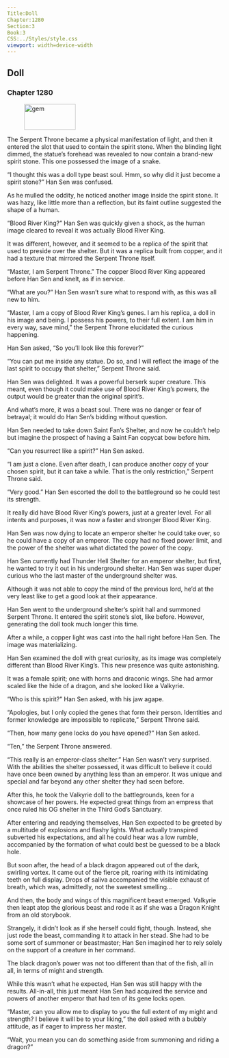```yaml
---
Title:Doll 
Chapter:1280 
Section:3 
Book:3 
CSS:../Styles/style.css 
viewport: width=device-width
---
```

  
## Doll
### Chapter 1280
  
<figure>
	<img src="../Images/gem.gif" alt="gem" id="gem" width="120" height="60" />
</figure>
  

  
The Serpent Throne became a physical manifestation of light, and then it entered the slot that used to contain the spirit stone. When the blinding light dimmed, the statue’s forehead was revealed to now contain a brand-new spirit stone. This one possessed the image of a snake.

“I thought this was a doll type beast soul. Hmm, so why did it just become a spirit stone?” Han Sen was confused.

As he mulled the oddity, he noticed another image inside the spirit stone. It was hazy, like little more than a reflection, but its faint outline suggested the shape of a human.

“Blood River King?” Han Sen was quickly given a shock, as the human image cleared to reveal it was actually Blood River King.

It was different, however, and it seemed to be a replica of the spirit that used to preside over the shelter. But it was a replica built from copper, and it had a texture that mirrored the Serpent Throne itself.

“Master, I am Serpent Throne.” The copper Blood River King appeared before Han Sen and knelt, as if in service.

“What are you?” Han Sen wasn’t sure what to respond with, as this was all new to him.

“Master, I am a copy of Blood River King’s genes. I am his replica, a doll in his image and being. I possess his powers, to their full extent. I am him in every way, save mind,” the Serpent Throne elucidated the curious happening.

Han Sen asked, “So you’ll look like this forever?”

“You can put me inside any statue. Do so, and I will reflect the image of the last spirit to occupy that shelter,” Serpent Throne said.

Han Sen was delighted. It was a powerful berserk super creature. This meant, even though it could make use of Blood River King’s powers, the output would be greater than the original spirit’s.

And what’s more, it was a beast soul. There was no danger or fear of betrayal; it would do Han Sen’s bidding without question.

Han Sen needed to take down Saint Fan’s Shelter, and now he couldn’t help but imagine the prospect of having a Saint Fan copycat bow before him.

“Can you resurrect like a spirit?” Han Sen asked.

“I am just a clone. Even after death, I can produce another copy of your chosen spirit, but it can take a while. That is the only restriction,” Serpent Throne said.

“Very good.” Han Sen escorted the doll to the battleground so he could test its strength.

It really did have Blood River King’s powers, just at a greater level. For all intents and purposes, it was now a faster and stronger Blood River King.

Han Sen was now dying to locate an emperor shelter he could take over, so he could have a copy of an emperor. The copy had no fixed power limit, and the power of the shelter was what dictated the power of the copy.

Han Sen currently had Thunder Hell Shelter for an emperor shelter, but first, he wanted to try it out in his underground shelter. Han Sen was super duper curious who the last master of the underground shelter was.

Although it was not able to copy the mind of the previous lord, he’d at the very least like to get a good look at their appearance.

Han Sen went to the underground shelter’s spirit hall and summoned Serpent Throne. It entered the spirit stone’s slot, like before. However, generating the doll took much longer this time.

After a while, a copper light was cast into the hall right before Han Sen. The image was materializing.

Han Sen examined the doll with great curiosity, as its image was completely different than Blood River King’s. This new presence was quite astonishing.

It was a female spirit; one with horns and draconic wings. She had armor scaled like the hide of a dragon, and she looked like a Valkyrie.

“Who is this spirit?” Han Sen asked, with his jaw agape.

“Apologies, but I only copied the genes that form their person. Identities and former knowledge are impossible to replicate,” Serpent Throne said.

“Then, how many gene locks do you have opened?” Han Sen asked.

“Ten,” the Serpent Throne answered.

“This really is an emperor-class shelter.” Han Sen wasn’t very surprised. With the abilities the shelter possessed, it was difficult to believe it could have once been owned by anything less than an emperor. It was unique and special and far beyond any other shelter they had seen before.

After this, he took the Valkyrie doll to the battlegrounds, keen for a showcase of her powers. He expected great things from an empress that once ruled his OG shelter in the Third God’s Sanctuary.

After entering and readying themselves, Han Sen expected to be greeted by a multitude of explosions and flashy lights. What actually transpired subverted his expectations, and all he could hear was a low rumble, accompanied by the formation of what could best be guessed to be a black hole.

But soon after, the head of a black dragon appeared out of the dark, swirling vortex. It came out of the fierce pit, roaring with its intimidating teeth on full display. Drops of saliva accompanied the visible exhaust of breath, which was, admittedly, not the sweetest smelling…

And then, the body and wings of this magnificent beast emerged. Valkyrie then leapt atop the glorious beast and rode it as if she was a Dragon Knight from an old storybook.

Strangely, it didn’t look as if she herself could fight, though. Instead, she just rode the beast, commanding it to attack in her stead. She had to be some sort of summoner or beastmaster; Han Sen imagined her to rely solely on the support of a creature in her command.

The black dragon’s power was not too different than that of the fish, all in all, in terms of might and strength.

While this wasn’t what he expected, Han Sen was still happy with the results. All-in-all, this just meant Han Sen had acquired the service and powers of another emperor that had ten of its gene locks open.

“Master, can you allow me to display to you the full extent of my might and strength? I believe it will be to your liking,” the doll asked with a bubbly attitude, as if eager to impress her master.

“Wait, you mean you can do something aside from summoning and riding a dragon?”